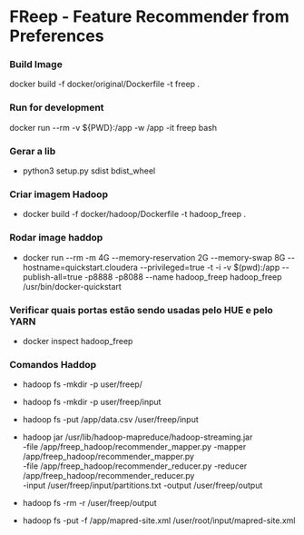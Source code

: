 # FReep - Feature Recommender from Preferences


### Build Image

docker build -f docker/original/Dockerfile -t freep .

### Run for development

docker run --rm -v ${PWD}:/app -w /app -it freep bash

### Gerar a lib
- python3 setup.py sdist bdist_wheel

### Criar imagem Hadoop

- docker build -f docker/hadoop/Dockerfile -t hadoop_freep .

### Rodar image haddop
- docker run --rm -m 4G --memory-reservation 2G --memory-swap 8G --hostname=quickstart.cloudera --privileged=true -t -i -v $(pwd):/app --publish-all=true -p8888 -p8088 --name hadoop_freep  hadoop_freep /usr/bin/docker-quickstart

### Verificar quais portas estão sendo usadas pelo HUE e pelo YARN
- docker inspect hadoop_freep

### Comandos Haddop
- hadoop fs -mkdir -p user/freep/
- hadoop fs -mkdir -p user/freep/input
- hadoop fs -put /app/data.csv /user/freep/input

- hadoop jar /usr/lib/hadoop-mapreduce/hadoop-streaming.jar \
            -file /app/freep_hadoop/recommender_mapper.py -mapper /app/freep_hadoop/recommender_mapper.py \
            -file /app/freep_hadoop/recommender_reducer.py -reducer /app/freep_hadoop/recommender_reducer.py  \
            -input /user/freep/input/partitions.txt  -output /user/freep/output

- hadoop fs -rm -r /user/freep/output

- hadoop fs -put -f /app/mapred-site.xml /user/root/input/mapred-site.xml